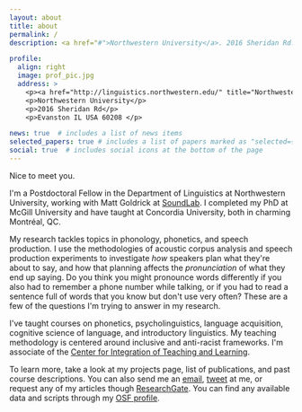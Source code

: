 ```yaml
---
layout: about
title: about
permalink: /
description: <a href="#">Northwestern University</a>. 2016 Sheridan Rd., Evanston IL, USA

profile:
  align: right
  image: prof_pic.jpg
  address: >
    <p><a href="http://linguistics.northwestern.edu/" title="Northwestern Linguistics"> Department of Linguistics</a></p>
    <p>Northwestern University</p>
    <p>2016 Sheridan Rd</p>
    <p>Evanston IL USA 60208 </p>

news: true  # includes a list of news items
selected_papers: true # includes a list of papers marked as "selected={true}"
social: true  # includes social icons at the bottom of the page
---
```


Nice to meet you. 

I'm a Postdoctoral Fellow in the Department of Linguistics at Northwestern University, working with Matt Goldrick at <a href="http://groups.linguistics.northwestern.edu/soundlab/v2/" title="">SoundLab</a>. I completed my PhD at McGill University and have taught at Concordia University, both in charming Montréal, QC. 

My research tackles topics in phonology, phonetics, and speech production. I use the methodologies of acoustic corpus analysis and speech production experiments to investigate _how_ speakers plan what they're about to say, and how that planning affects the _pronunciation_ of what they end up saying. Do you think you might pronounce words differently if you also had to remember a phone number while talking, or if you had to read a sentence full of words that you know but don't use very often? These are a few of the questions I'm trying to answer in my research. 

I've taught courses on phonetics, psycholinguistics, language acquisition, cognitive science of language, and introductory linguistics. My teaching methodology is centered around inclusive and anti-racist frameworks. I'm associate of the [Center for Integration of Teaching and Learning](https://www.cirtl.net/). 

To learn more, take a look at my projects page, list of publications, and past course descriptions. You can also send me an [email](mailto:oriana.kilbourn-ceron@northwestern.edu), [tweet](https://twitter.com/OrianaKilbourn) at me, or request any of my articles though [ResearchGate](https://www.researchgate.net/profile/Oriana_Kilbourn-Ceron/). You can find any available data and scripts through my [OSF profile](https://osf.io/d6s7w/).





